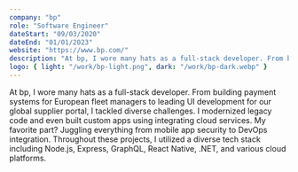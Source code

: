 ```yaml
---
company: "bp"
role: "Software Engineer"
dateStart: "09/03/2020"
dateEnd: "01/01/2023"
website: "https://www.bp.com/"
description: "At bp, I wore many hats as a full-stack developer. From building payment systems for European fleet managers to leading UI development for our global supplier portal. My work touched everything from app security to DevOps integration."
logo: { light: "/work/bp-light.png", dark: "/work/bp-dark.webp" }
---
```


At bp, I wore many hats as a full-stack developer. From building payment systems for European fleet managers to leading UI development for our global supplier portal, I tackled diverse challenges. I modernized legacy code and even built custom apps using integrating cloud services. My favorite part? Juggling everything from mobile app security to DevOps integration. Throughout these projects, I utilized a diverse tech stack including Node.js, Express, GraphQL, React Native, .NET, and various cloud platforms.
